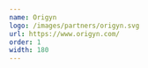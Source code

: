 ```yaml
---
name: Origyn
logo: /images/partners/origyn.svg
url: https://www.origyn.com/
order: 1
width: 180
---
```


